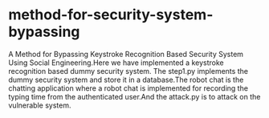 method-for-security-system-bypassing
====================================

A Method for Bypassing Keystroke Recognition Based Security System Using Social Engineering.Here we have implemented a keystroke recognition based dummy security system. The step1.py implements the dummy security system and store it in a database.The robot chat is the chatting application where a robot chat is implemented for recording the typing time from the authenticated user.And the attack.py is to attack on the vulnerable system.
